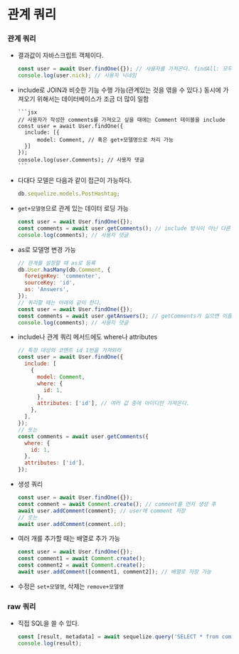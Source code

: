 ﻿# 관계 쿼리

### 관계 쿼리

- 결과값이 자바스크립트 객체이다.

  ```jsx
  const user = await User.findOne({}); // 사용자를 가져온다. findAll: 모두 가져온다.
  console.log(user.nick); // 사용자 닉네임
  ```

- include로 JOIN과 비슷한 기능 수행 가능(관계있는 것을 엮을 수 있다.)
  동시에 가져오기 위해서는 데이터베이스가 조금 더 많이 일함

      ```jsx
      // 사용자가 작성한 comments를 가져오고 싶을 때에는 Comment 테이블을 include
      const user = await User.findOne({
      	include: [{
      		model: Comment, // 혹은 get+모델명으로 처리 가능
      	}]
      });
      console.log(user.Comments); // 사용자 댓글
      ```

- 다대다 모델은 다음과 같이 접근이 가능하다.

  ```jsx
  db.sequelize.models.PostHashtag;
  ```

- `get+모델명`으로 관계 있는 데이터 로딩 가능

  ```jsx
  const user = await User.findOne({});
  const comments = await user.getComments(); // include 방식이 아닌 다른 방식
  console.log(comments); // 사용자 댓글
  ```

- as로 모델명 변경 가능

  ```jsx
  // 관계를 설정할 때 as로 등록
  db.User.hasMany(db.Comment, {
    foreignKey: 'commenter',
    sourceKey: 'id',
    as: 'Answers',
  });
  // 쿼리할 때는 아래와 같이 한다.
  const user = await User.findOne({});
  const comments = await user.getAnswers(); // getComments가 싫으면 이름을 as로 지정
  console.log(comments); // 사용자 댓글
  ```

- include나 관계 쿼리 메서드에도 where나 attributes

  ```jsx
  // 특정 대상의 코멘트 id 1번을 가져와라
  const user = await User.findOne({
    include: [
      {
        model: Comment,
        where: {
          id: 1,
        },
        attributes: ['id'], // 여러 값 중에 아이디만 가져온다.
      },
    ],
  });
  // 또는
  const comments = await user.getComments({
    where: {
      id: 1,
    },
    attributes: ['id'],
  });
  ```

- 생성 쿼리

  ```jsx
  const user = await User.findOne({});
  const comment = await Comment.create(); // comment를 먼저 생성 후
  await user.addComment(comment); // user에 comment 저장
  // 또는
  await user.addComment(comment.id);
  ```

- 여러 개를 추가할 때는 배열로 추가 가능

  ```jsx
  const user = await User.findOne({});
  const comment1 = await Comment.create();
  const comment2 = await Comment.create();
  await user.addComment([comment1, comment2]); // 배열로 저장 가능
  ```

- 수정은 `set+모델명`, 삭제는 `remove+모델명`

### raw 쿼리

- 직접 SQL을 쓸 수 있다.

  ```jsx
  const [result, metadata] = await sequelize.query('SELECT * from comments');
  console.log(result);
  ```
